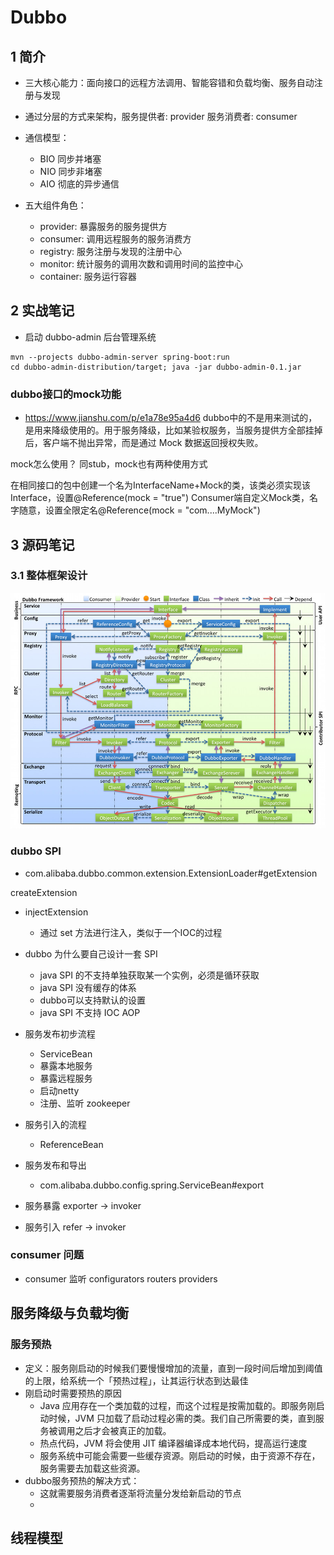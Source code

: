 
# Dubbo

## 1 简介
* 三大核心能力：面向接口的远程方法调用、智能容错和负载均衡、服务自动注册与发现
* 通过分层的方式来架构，服务提供者: provider 服务消费者: consumer 

* 通信模型：
    * BIO 同步并堵塞
    * NIO 同步非堵塞
    * AIO 彻底的异步通信

* 五大组件角色：
    * provider: 暴露服务的服务提供方
    * consumer: 调用远程服务的服务消费方
    * registry: 服务注册与发现的注册中心
    * monitor: 统计服务的调用次数和调用时间的监控中心
    * container: 服务运行容器

## 2 实战笔记
* 启动 dubbo-admin 后台管理系统
```shell script
mvn --projects dubbo-admin-server spring-boot:run
cd dubbo-admin-distribution/target; java -jar dubbo-admin-0.1.jar
```

### dubbo接口的mock功能
* https://www.jianshu.com/p/e1a78e95a4d6
dubbo中的不是用来测试的，是用来降级使用的。用于服务降级，比如某验权服务，当服务提供方全部挂掉后，客户端不抛出异常，而是通过 Mock 数据返回授权失败。


mock怎么使用？
同stub，mock也有两种使用方式

在相同接口的包中创建一个名为InterfaceName+Mock的类，该类必须实现该Interface，设置@Reference(mock = "true")
Consumer端自定义Mock类，名字随意，设置全限定名@Reference(mock = "com....MyMock")






## 3 源码笔记
### 3.1 整体框架设计

![dubbo-framework](../picture/dubbo/dubbo-framework.jpeg)


### dubbo SPI 
* com.alibaba.dubbo.common.extension.ExtensionLoader#getExtension

createExtension

* injectExtension
    * 通过 set 方法进行注入，类似于一个IOC的过程


* dubbo 为什么要自己设计一套 SPI 
    * java SPI 的不支持单独获取某一个实例，必须是循环获取
    * java SPI 没有缓存的体系
    * dubbo可以支持默认的设置
    * java SPI 不支持 IOC  AOP


* 服务发布初步流程
    * ServiceBean
    * 暴露本地服务
    * 暴露远程服务
    * 启动netty
    * 注册、监听 zookeeper
* 服务引入的流程
    * ReferenceBean

    

* 服务发布和导出
    * com.alibaba.dubbo.config.spring.ServiceBean#export
    
* 服务暴露 exporter -> invoker 
* 服务引入 refer -> invoker



### consumer 问题
* consumer 监听 configurators routers providers





## 服务降级与负载均衡






### 服务预热
* 定义：服务刚启动的时候我们要慢慢增加的流量，直到一段时间后增加到阈值的上限，给系统一个「预热过程」，让其运行状态到达最佳
* 刚启动时需要预热的原因
    * Java 应用存在一个类加载的过程，而这个过程是按需加载的。即服务刚启动时候，JVM 只加载了启动过程必需的类。我们自己所需要的类，直到服务被调用之后才会被真正的加载。
    * 热点代码，JVM 将会使用 JIT 编译器编译成本地代码，提高运行速度
    * 服务系统中可能会需要一些缓存资源。刚启动的时候，由于资源不存在，服务需要去加载这些资源。
* dubbo服务预热的解决方式：
    * 这就需要服务消费者逐渐将流量分发给新启动的节点
    * 


## 线程模型












